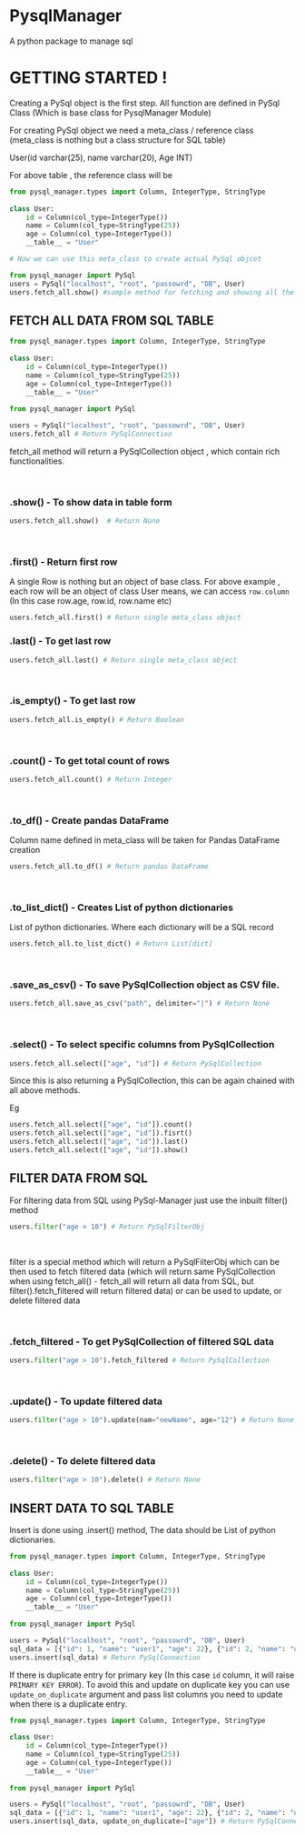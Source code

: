 # PysqlManager
A python package to manage sql

# GETTING STARTED !

Creating a PySql object is the first step. All function are defined in PySql Class (Which is base class for PysqlManager Module)

For creating PySql object we need a meta_class / reference class (meta_class is nothing but a class structure for SQL table)

User(id varchar(25), name varchar(20), Age INT)

For above table , the reference class will be

```Python
from pysql_manager.types import Column, IntegerType, StringType
    
class User:
    id = Column(col_type=IntegerType())
    name = Column(col_type=StringType(25))
    age = Column(col_type=IntegerType())
    __table__ = "User"

# Now we can use this meta_class to create actual PySql objcet 

from pysql_manager import PySql
users = PySql("localhost", "root", "passowrd", "DB", User)
users.fetch_all.show() #sample method for fetching and showing all the data from table User
```  


## FETCH ALL DATA FROM SQL TABLE
```Python
from pysql_manager.types import Column, IntegerType, StringType
    
class User:
    id = Column(col_type=IntegerType())
    name = Column(col_type=StringType(25))
    age = Column(col_type=IntegerType())
    __table__ = "User"
    
from pysql_manager import PySql

users = PySql("localhost", "root", "passowrd", "DB", User)
users.fetch_all # Return PySqlConnection
```

fetch_all method will return a PySqlCollection object , which contain rich functionalities.

<br />

### .show() - To show data in table form
```Python
users.fetch_all.show()  # Return None
```
<br />

### .first() - Return first row
A single Row is nothing but an object of base class. For above example , each row will be an object of class User
means, we can access `row.column` (In this case row.age, row.id, row.name etc)

```Python
users.fetch_all.first() # Return single meta_class object
```

### .last() - To get last row
```Python
users.fetch_all.last() # Return single meta_class object
```
<br />

### .is_empty() - To get last row
```Python
users.fetch_all.is_empty() # Return Boolean
```
<br />

### .count() - To get total count of rows
```Python
users.fetch_all.count() # Return Integer
```
<br />

### .to_df() - Create pandas DataFrame
Column name defined in meta_class will be taken for Pandas DataFrame creation
```Python
users.fetch_all.to_df() # Return pandas DataFrame
```

<br />

### .to_list_dict() - Creates List of python dictionaries
List of python dictionaries. Where each dictionary will be a SQL record
```Python
users.fetch_all.to_list_dict() # Return List[dict]
```

<br />

### .save_as_csv() - To save PySqlCollection object as CSV file.
```Python
users.fetch_all.save_as_csv("path", delimiter="|") # Return None
```

<br />

### .select() - To select specific columns from PySqlCollection
```Python
users.fetch_all.select(["age", "id"]) # Return PySqlCollection 
```
    
Since this is also returning a PySqlCollection, this can be again chained with all above methods.

Eg
```Python
users.fetch_all.select(["age", "id"]).count()
users.fetch_all.select(["age", "id"]).fisrt()
users.fetch_all.select(["age", "id"]).last()
users.fetch_all.select(["age", "id"]).show()
```

## FILTER DATA FROM SQL

For filtering data from SQL using PySql-Manager just use the inbuilt filter() method
    

```Python
users.filter("age > 10") # Return PySqlFilterObj
```

<br />

filter is a special method which will return a PySqlFilterObj which can be then used to fetch filtered data
(which will return same PySqlCollection when using fetch_all() - fetch_all will return all data from SQL, but filter().fetch_filtered will return filtered data)
or can be used to update, or delete filtered data

<br />

### .fetch_filtered - To get PySqlCollection of filtered SQL data
```Python
users.filter("age > 10").fetch_filtered # Return PySqlCollection
```
<br />

### .update() - To update filtered data
```Python
users.filter("age > 10").update(nam="newName", age="12") # Return None
```

<br />

### .delete() - To delete filtered data
```Python
users.filter("age > 10").delete() # Return None
```

## INSERT DATA TO SQL TABLE
Insert is done using .insert() method, The data should be List of python dictionaries.
```Python
from pysql_manager.types import Column, IntegerType, StringType
    
class User:
    id = Column(col_type=IntegerType())
    name = Column(col_type=StringType(25))
    age = Column(col_type=IntegerType())
    __table__ = "User"
    
from pysql_manager import PySql

users = PySql("localhost", "root", "passowrd", "DB", User)
sql_data = [{"id": 1, "name": "user1", "age": 22}, {"id": 2, "name": "user2", "age": 12}] 
users.insert(sql_data) # Return PySqlConnection
```

If there is duplicate entry for primary key (In this case `id` column, it will raise `PRIMARY KEY ERROR`). To avoid this and update on duplicate key you can use `update_on_duplicate` argument and pass list columns you need to update when there is a duplicate entry.
```Python
from pysql_manager.types import Column, IntegerType, StringType
    
class User:
    id = Column(col_type=IntegerType())
    name = Column(col_type=StringType(25))
    age = Column(col_type=IntegerType())
    __table__ = "User"
    
from pysql_manager import PySql

users = PySql("localhost", "root", "passowrd", "DB", User)
sql_data = [{"id": 1, "name": "user1", "age": 22}, {"id": 2, "name": "user2", "age": 12}] 
users.insert(sql_data, update_on_duplicate=["age"]) # Return PySqlConnection
```


